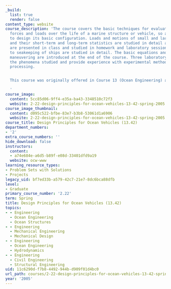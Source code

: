```yaml
---
_build:
  list: true
  render: false
content_type: website
course_description: 'The course covers the basic techniques for evaluating the maximum
  forces and loads over the life of a marine structure or vehicle, so as to be able
  to design its basic configuration. Loads and motions of small and large structures
  and their short-term and long-term statistics are studied in detail and many applications
  are presented in class and studied in homework and laboratory sessions. Issues related
  to seakeeping of ships are studied in detail. The basic equations and issues of
  maneuvering are introduced at the end of the course. Three laboratory sessions demonstrate
  the phenomena studied and provide experience with experimental methods and data
  processing.


  This course was originally offered in Course 13 (Ocean Engineering) as 13.42.

  '
course_image:
  content: 5cc85d06-9ff4-e35a-ba43-3348510c72f3
  website: 2-22-design-principles-for-ocean-vehicles-13-42-spring-2005
course_image_thumbnail:
  content: d095c522-bfbe-83e7-b3b8-53061d1a6906
  website: 2-22-design-principles-for-ocean-vehicles-13-42-spring-2005
course_title: Design Principles for Ocean Vehicles (13.42)
department_numbers:
- '2'
extra_course_numbers: ''
hide_download: false
instructors:
  content:
  - a74e684e-a6d5-b89f-e08d-33401dfd9a19
  website: ocw-www
learning_resource_types:
- Problem Sets with Solutions
- Projects
legacy_uid: bf7ed33b-a579-42c7-21e7-8dc6bca88dfb
level:
- Graduate
primary_course_number: '2.22'
term: Spring
title: Design Principles for Ocean Vehicles (13.42)
topics:
- - Engineering
  - Ocean Engineering
  - Ocean Structures
- - Engineering
  - Mechanical Engineering
  - Mechanical Design
- - Engineering
  - Ocean Engineering
  - Hydrodynamics
- - Engineering
  - Civil Engineering
  - Structural Engineering
uid: 11c6290d-f7b8-4492-944b-d909f01d4bc0
url_path: courses/2-22-design-principles-for-ocean-vehicles-13-42-spring-2005
year: '2005'
---
```

